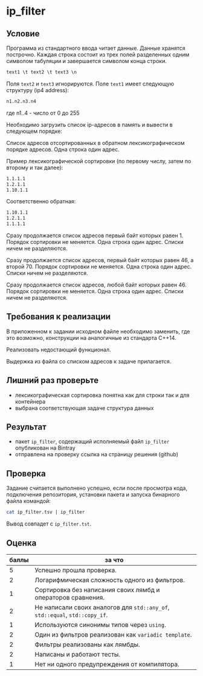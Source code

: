 # ip_filter

## Условие

Программа из стандартного ввода читает данные.
Данные хранятся построчно.
Каждая строка состоит из трех полей разделенных одним символом табуляции и завершается символом конца строки.

```txt
text1 \t text2 \t text3 \n
```

Поля `text2` и `text3` игнорируются.
Поле `text1` имеет следующую структуру (ip4 address):

```txt
n1.n2.n3.n4
```

где n1..4 - число от 0 до 255

Необходимо загрузить список ip-адресов в память и вывести в следующем порядке:

Список адресов отсортированных в обратном лексикографическом порядке адресов.
Одна строка один адрес.

Пример лексикографической сортировки (по первому числу, затем по второму и так далее):

```txt
1.1.1.1
1.2.1.1
1.10.1.1
```

Соответственно обратная:

```txt
1.10.1.1
1.2.1.1
1.1.1.1
```

Сразу продолжается список адресов первый байт которых равен 1.
Порядок сортировки не меняется.
Одна строка один адрес.
Списки ничем не разделяются.

Сразу продолжается список адресов, первый байт которых равен 46, а второй 70.
Порядок сортировки не меняется.
Одна строка один адрес.
Списки ничем не разделяются.

Сразу продолжается список адресов, любой байт которых равен 46.
Порядок сортировки не меняется.
Одна строка один адрес.
Списки ничем не разделяются.

## Требования к реализации

В приложенном к задании исходном файле необходимо заменить, где это возможно, конструкции на аналогичные из стандарта С++14.

Реализовать недостающий функционал.

Выдержка из файла со списком адресов к задаче прилагается.

## Лишний раз проверьте

- лексикографическая сортировка понятна как для строки так и для контейнера
- выбрана соответствующая задаче структура данных

## Результат

- пакет `ip_filter`, содержащий исполняемый файл `ip_filter` опубликован на Bintray
- отправлена на проверку ссылка на страницу решения (github)

## Проверка

Задание считается выполнено успешно, если после просмотра кода, подключения репозитория, установки пакета и запуска бинарного файла командой:

```sh
cat ip_filter.tsv | ip_filter
```

Вывод совпадет с `ip_filter.tst`.

## Оценка

 баллы | за что
------ | --------
5 | Успешно прошла проверка.
2 | Логарифмическая сложность одного из фильтров.
1 | Сортировка без написания своих лямбд и операторов сравнения.
2 | Не написали своих аналогов для `std::any_of`, `std::equal`, `std::copy_if`.
1 | Используются синонимы типов через `using`.
2 | Один из фильтров реализован как `variadic template`.
2 | Фильтры реализованы как лямбды.
2 | Написаны и работают тесты.
1 | Нет ни одного предупреждения от компилятора.
